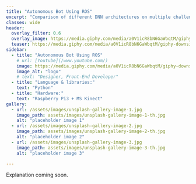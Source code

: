 ```yaml
---
title: "Autonomous Bot Using ROS"
excerpt: "Comparison of different DNN architectures on multiple challenging maps on LG's SVL simualor"
classes: wide
header:
  overlay_filter: 0.6
  overlay_image: https://media.giphy.com/media/a0V1icR8bN6GaWbqtM/giphy-downsized-large.gif
  teaser: https://media.giphy.com/media/a0V1icR8bN6GaWbqtM/giphy-downsized-large.gif
sidebar:
  - title: "Autonomous Bot Using ROS"
    # url: [Youtube](/www.youtube.com/)
    image: https://media.giphy.com/media/a0V1icR8bN6GaWbqtM/giphy-downsized-large.gif
    image_alt: "logo"
    # text: "Designer, Front-End Developer"
  - title: "Language & libraries:"
    text: "Python"
  - title: "Hardware:"
    text: "Raspberry Pi3 + MS Kinect"
gallery:
  - url: /assets/images/unsplash-gallery-image-1.jpg
    image_path: assets/images/unsplash-gallery-image-1-th.jpg
    alt: "placeholder image 1"
  - url: /assets/images/unsplash-gallery-image-2.jpg
    image_path: assets/images/unsplash-gallery-image-2-th.jpg
    alt: "placeholder image 2"
  - url: /assets/images/unsplash-gallery-image-3.jpg
    image_path: assets/images/unsplash-gallery-image-3-th.jpg
    alt: "placeholder image 3"

---
```


Explanation coming soon.